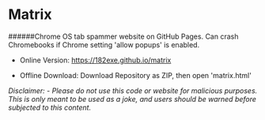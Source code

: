 # Matrix
######Chrome OS tab spammer website on GitHub Pages. Can crash Chromebooks if Chrome setting 'allow popups' is enabled.

- Online Version: https://182exe.github.io/matrix

- Offline Download: Download Repository as ZIP, then open 'matrix.html'

*Disclaimer:*
*- Please do not use this code or website for malicious purposes. This is only meant to be used as a joke, and users should be warned before subjected to this content.*
